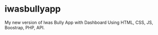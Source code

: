 # iwasbullyapp
My new version of Iwas Bully App with Dashboard
Using HTML, CSS, JS, Boostrap, PHP, API.
